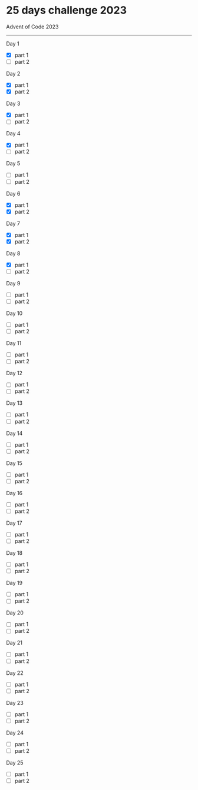# 25 days challenge 2023
Advent of Code 2023
___
Day 1
- [x] part 1 
- [ ] part 2

Day 2
- [x] part 1 
- [x] part 2

Day 3
- [x] part 1 
- [ ] part 2

Day 4
- [x] part 1 
- [ ] part 2

Day 5
- [ ] part 1 
- [ ] part 2

Day 6
- [x] part 1 
- [x] part 2

Day 7
- [x] part 1 
- [x] part 2

Day 8
- [x] part 1 
- [ ] part 2

Day 9
- [ ] part 1 
- [ ] part 2

Day 10
- [ ] part 1 
- [ ] part 2

Day 11
- [ ] part 1 
- [ ] part 2

Day 12
- [ ] part 1 
- [ ] part 2

Day 13
- [ ] part 1 
- [ ] part 2

Day 14
- [ ] part 1 
- [ ] part 2

Day 15
- [ ] part 1 
- [ ] part 2

Day 16
- [ ] part 1 
- [ ] part 2

Day 17
- [ ] part 1 
- [ ] part 2

Day 18
- [ ] part 1 
- [ ] part 2

Day 19
- [ ] part 1 
- [ ] part 2

Day 20
- [ ] part 1 
- [ ] part 2

Day 21
- [ ] part 1 
- [ ] part 2

Day 22
- [ ] part 1 
- [ ] part 2

Day 23
- [ ] part 1 
- [ ] part 2

Day 24
- [ ] part 1 
- [ ] part 2

Day 25
- [ ] part 1 
- [ ] part 2